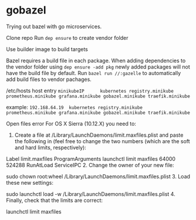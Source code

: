 # gobazel
Trying out bazel with go microservices.

Clone repo
Run `dep ensure` to create vendor folder

Use builder image to build targets

Bazel requires a build file in each package. When adding dependencies to the vendor
folder using `dep ensure -add pkg` newly added packages will not have the build file
by default. Run `bazel run //:gazelle` to automatically add build files to vendor
pachages.


/etc/hosts host entry
`minikubeIP      kubernetes registry.minikube prometheus.minikube grafana.minikube gobazel.minikube traefik.minikube`

example:
`192.168.64.19	kubernetes registry.minikube prometheus.minikube grafana.minikube gobazel.minikube traefik.minikube`



Open files error
For OS X Sierra (10.12.X) you need to:

1. Create a file at /Library/LaunchDaemons/limit.maxfiles.plist and paste the following in (feel free to change the two numbers (which are the soft and hard limits, respectively):

<?xml version="1.0" encoding="UTF-8"?>  
<!DOCTYPE plist PUBLIC "-//Apple//DTD PLIST 1.0//EN"  
        "http://www.apple.com/DTDs/PropertyList-1.0.dtd">
<plist version="1.0">  
  <dict>
    <key>Label</key>
    <string>limit.maxfiles</string>
    <key>ProgramArguments</key>
    <array>
      <string>launchctl</string>
      <string>limit</string>
      <string>maxfiles</string>
      <string>64000</string>
      <string>524288</string>
    </array>
    <key>RunAtLoad</key>
    <true/>
    <key>ServiceIPC</key>
    <false/>
  </dict>
</plist> 
2. Change the owner of your new file:

sudo chown root:wheel /Library/LaunchDaemons/limit.maxfiles.plist
3. Load these new settings:

sudo launchctl load -w /Library/LaunchDaemons/limit.maxfiles.plist
4. Finally, check that the limits are correct:

launchctl limit maxfiles
